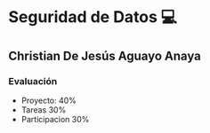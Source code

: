 # Seguridad de Datos 💻

## Christian De Jesús Aguayo Anaya
### Evaluación

- Proyecto: 40%
- Tareas 30%
- Participacion 30%